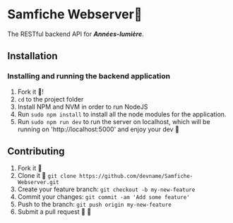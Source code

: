 # Samfiche Webserver:tropical_fish:

The RESTful backend API for **_Années-lumière_**.

## Installation

### Installing and running the backend application
1. Fork it :fork_and_knife:!
2. `cd` to the project folder
3. Install NPM and NVM in order to run NodeJS
4. Run `sudo npm install` to install all the node modules for the application.
5. Run `sudo npm run dev` to run the server on localhost, which will be running on 'http://localhost:5000' and enjoy your dev :beer:

## Contributing

1. Fork it :fork_and_knife:
2. Clone it  :two_men_holding_hands: `git clone https://github.com/devname/Samfiche-Webserver.git`
3. Create your feature branch: `git checkout -b my-new-feature`
4. Commit your changes: `git commit -am 'Add some feature'`
5. Push to the branch: `git push origin my-new-feature`
6. Submit a pull request :muscle: :100:

